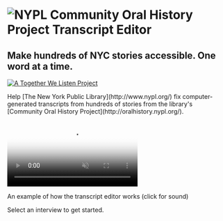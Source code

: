 <div class="banner">
<div class="container">
<h1><img src="/oral-history/assets/img/logo_big.png" alt="NYPL Community Oral History Project Transcript Editor" title="NYPL Community Oral History Project Transcript Editor" /></h1>

<h2>Make hundreds of NYC stories accessible. One word at a time.</h2>
<a href="http://togetherwelisten.nypl.org/" target="_blank" class="sticker"><img src="/img/twl_sticker.png" alt="A Together We Listen Project" title="A Together We Listen Project" /></a>
</div>
</div>
<div class="container">
<p>Help [The New York Public Library](http://www.nypl.org/) fix computer-generated transcripts from hundreds of stories from the library's [Community Oral History Project](http://oralhistory.nypl.org/).</p>

<video src="https://s3.amazonaws.com/togetherwelisten.nypl.org/video/twl_sample.mp4" preload="auto" class="toggle-sound sample-video" autoplay loop muted poster="https://s3.amazonaws.com/togetherwelisten.nypl.org/img/twl_sample.png"></video>
<p class="caption">An example of how the transcript editor works (click for sound)</p>

<p>Select an interview to get started.</p>
</div>
